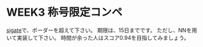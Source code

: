 # WEEK3 称号限定コンペ
[sigate](https://signate.jp/competitions/115/data)で、ボーダーを超えて下さい。
期限は、15日までです。
ただし、NNを用いて実装して下さい。
時間が余った人はスコア0.94を目指してみましょう。
